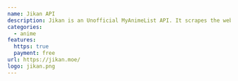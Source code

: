 ```yaml
---
name: Jikan API
description: Jikan is an Unofficial MyAnimeList API. It scrapes the website to satisfy the need for a complete API - which MyAnimeList lacks.
categories:
  - anime
features:
  https: true
  payment: free
url: https://jikan.moe/
logo: jikan.png
---
```

